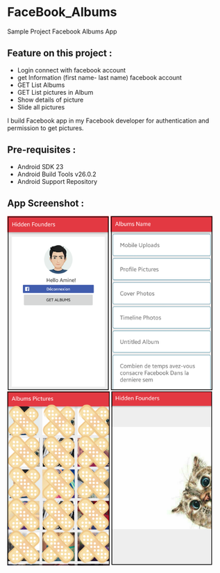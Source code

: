 # FaceBook_Albums

Sample Project Facebook Albums App

Feature on this project :
--------------

- Login connect with facebook  account
- get Information (first name- last name) facebook account
- GET List Albums
- GET List pictures in Album
- Show details of picture 
- Slide all pictures

I build Facebook app in my Facebook developer for authentication and  permission to get pictures.

Pre-requisites :
--------------

- Android SDK 23
- Android Build Tools v26.0.2
- Android Support Repository

App Screenshot :
--------------

<p>
<img src="https://github.com/aounzou/FaceBook_Albums/blob/master/app/src/main/res/drawable/11.png" height="400" alt="Screenshot"/> 
<img src="https://github.com/aounzou/FaceBook_Albums/blob/master/app/src/main/res/drawable/22.png" height="400" alt="Screenshot"/> 
<img src="https://github.com/aounzou/FaceBook_Albums/blob/master/app/src/main/res/drawable/33.png" height="400" alt="Screenshot"/> 
<img src="https://github.com/aounzou/FaceBook_Albums/blob/master/app/src/main/res/drawable/44.png" height="400" alt="Screenshot"/> 

</p>
